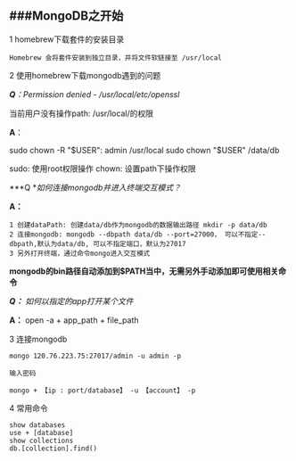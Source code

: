 ###MongoDB之开始
---
1 homebrew下载套件的安装目录
	
	Homebrew 会将套件安装到独立目录，并将文件软链接至 /usr/local 
	

2 使用homebrew下载mongodb遇到的问题

***Q**：Permission denied - /usr/local/etc/openssl*

当前用户没有操作path: /usr/local/的权限

**A**：

sudo chown -R "$USER": admin /usr/local
sudo chown "$USER" /data/db

sudo: 使用root权限操作
chown: 设置path下操作权限

***Q **如何连接mongodb并进入终端交互模式？*

**A：**

	1 创建dataPath: 创建data/db作为mongodb的数据输出路径 mkdir -p data/db
	2 连接mongodb: mongodb --dbpath data/db --port=27000， 可以不指定--dbpath,默认为data/db, 可以不指定端口，默认为27017
	3 另外打开终端，通过命令mongo进入交互模式
	
**mongodb的bin路径自动添加到$PATH当中，无需另外手动添加即可使用相关命令**

***Q：** 如何以指定的app打开某个文件*

**A：** open -a + app_path + file_path



3 连接mongodb

	mongo 120.76.223.75:27017/admin -u admin -p
	
	输入密码
	
	mongo + 【ip : port/database】 -u 【account】 -p
	
4 常用命令

	show databases
	use + [database]
	show collections
	db.[collection].find()

	



